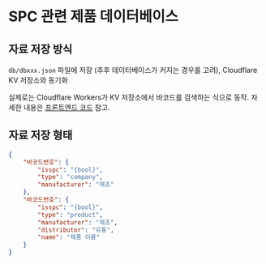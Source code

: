 # SPC 관련 제품 데이터베이스

## 자료 저장 방식

`db/dbxxx.json` 파일에 저장 (추후 데이터베이스가 커지는 경우를 고려), Cloudflare KV 저장소와 동기화

실제로는 Cloudflare Workers가 KV 저장소에서 바코드를 검색하는 식으로 동작. 자세한 내용은 [프론트엔드 코드](../../frontend/src/@lekoarts/gatsby-theme-cara/libs/scanner.js) 참고.

## 자료 저장 형태

```json
{
    "바코드번호": {
        "isspc": "{bool}",
        "type": "company",
        "manufacturer": "제조"
    },
    "바코드번호": {
        "isspc": "{bool}",
        "type": "product",
        "manufacturer": "제조",
        "distributor": "유통",
        "name": "제품 이름"
    }
}
```
